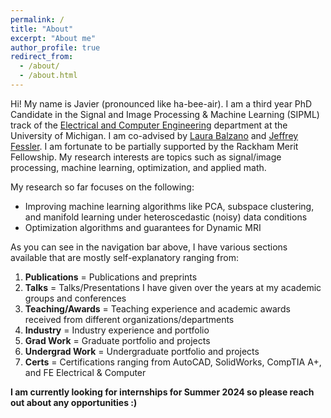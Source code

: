 ```yaml
---
permalink: /
title: "About"
excerpt: "About me"
author_profile: true
redirect_from:
  - /about/
  - /about.html
---
```


Hi! My name is Javier (pronounced like ha-bee-air). I am a third year PhD Candidate in the Signal and Image Processing & Machine Learning (SIPML) track of the [Electrical and Computer Engineering](https://ece.engin.umich.edu/) department at the University of Michigan. I am co-advised by [Laura Balzano](https://web.eecs.umich.edu/~girasole/) and [Jeffrey Fessler](https://web.eecs.umich.edu/~fessler/). I am fortunate to be partially supported by the Rackham Merit Fellowship. My research interests are topics such as signal/image processing, machine learning, optimization, and applied math.

My research so far focuses on the following:
- Improving machine learning algorithms like PCA, subspace clustering, and manifold learning under heteroscedastic (noisy) data conditions
- Optimization algorithms and guarantees for Dynamic MRI

As you can see in the navigation bar above, I have various sections available that are mostly self-explanatory ranging from:
 1. **Publications** = Publications and preprints
 2. **Talks** = Talks/Presentations I have given over the years at my academic groups and conferences
 3. **Teaching/Awards** = Teaching experience and academic awards received from different organizations/departments
 4. **Industry** = Industry experience and portfolio
 5. **Grad Work** = Graduate portfolio and projects
 6. **Undergrad Work** = Undergraduate portfolio and projects
 7. **Certs** = Certifications ranging from AutoCAD, SolidWorks, CompTIA A+, and FE Electrical & Computer

 **I am currently looking for internships for Summer 2024 so please reach out about any opportunities :)**
